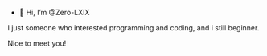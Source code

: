 - 👋 Hi, I’m @Zero-LXIX

I just someone who interested programming and coding, and i still beginner.

Nice to meet you!

<!---
Zero-LXIX/Zero-LXIX is a ✨ special ✨ repository because its `README.md` (this file) appears on your GitHub profile.
You can click the Preview link to take a look at your changes.
--->
